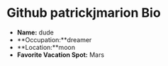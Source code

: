 # Github patrickjmarion Bio
- **Name:** dude
- **Occupation:**dreamer
- **Location:**moon
- **Favorite Vacation Spot:** Mars
